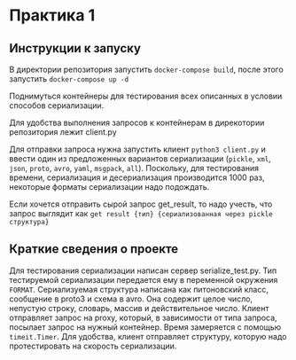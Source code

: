 # Практика 1

## Инструкции к запуску

В директории репозитория запустить `docker-compose build`, после этого запустить `docker-compose up -d`

Поднимуться контейнеры для тестирования всех описанных в условии способов сериализации.

Для удобства выполнения запросов к контейнерам в дирекотории репозитория лежит client.py

Для отправки запроса нужна запустить клиент `python3 client.py` и ввести один из предложенных вариантов сериализации (`pickle`, `xml`, `json`, `proto`,
`avro`, `yaml`, `msgpack`, `all`). Поскольку, для тестирования времени, сериализация и десериализация производится 1000 раз, некоторые форматы сериализации надо подождать.

Если хочется отправить сырой запрос get_result, то надо учесть, что запрос выглядит как `get result {тип} {сериализованная через pickle структура}`

## Краткие сведения о проекте

Для тестирования сериализации написан сервер serialize_test.py. Тип тестируемой сериализации передается ему в переменной окружения `FORMAT`. Сериализуемая структура написана как питоновский класс, сообщение в proto3 и схема в avro. Она содержит целое число, непустую строку, словарь, массив и действительное число. Клиент отправляет запрос на proxy, который, в зависимости от типа запроса, посылает запрос на нужный контейнер. Время замеряется с помощью `timeit.Timer`. Для удобства, клиент отправляет структуру, которую надо протестировать на скорость сериализации. 
